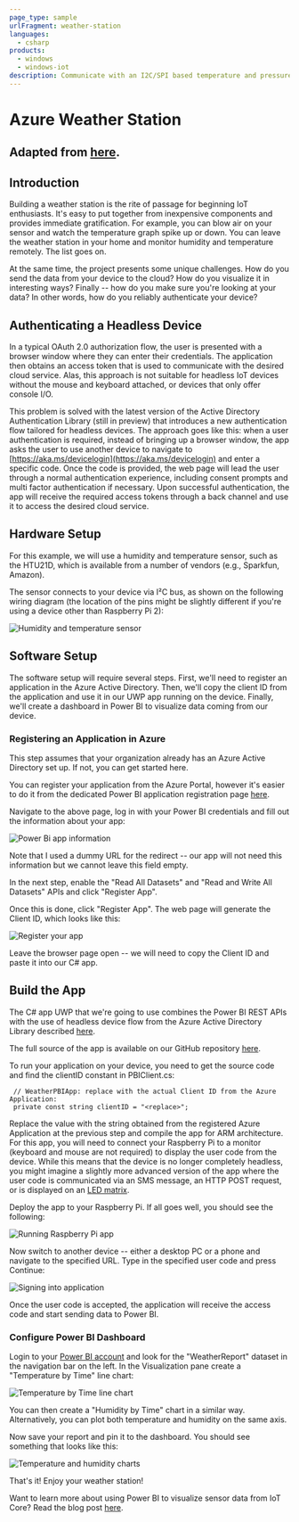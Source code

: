 ```yaml
---
page_type: sample
urlFragment: weather-station
languages:
  - csharp
products:
  - windows
  - windows-iot
description: Communicate with an I2C/SPI based temperature and pressure sensor with Windows 10 IoT Core.
---
```


# Azure Weather Station

## Adapted from [here](https://blogs.msdn.microsoft.com/iot/2016/01/26/using-power-bi-to-visualize-sensor-data-from-windows-10-iot-core/).

## Introduction
Building a weather station is the rite of passage for beginning IoT enthusiasts. It's easy to put together from inexpensive components and provides immediate gratification. For example, you can blow air on your sensor and watch the temperature graph spike up or down. You can leave the weather station in your home and monitor humidity and temperature remotely. The list goes on.

At the same time, the project presents some unique challenges. How do you send the data from your device to the cloud? How do you visualize it in interesting ways? Finally -- how do you make sure you're looking at your data? In other words, how do you reliably authenticate your device?

## Authenticating a Headless Device
In a typical OAuth 2.0 authorization flow, the user is presented with a browser window where they can enter their credentials. The application then obtains an access token that is used to communicate with the desired cloud service. Alas, this approach is not suitable for headless IoT devices without the mouse and keyboard attached, or devices that only offer console I/O.

This problem is solved with the latest version of the Active Directory Authentication Library (still in preview) that introduces a new authentication flow tailored for headless devices. The approach goes like this: when a user authentication is required, instead of bringing up a browser window, the app asks the user to use another device to navigate to [https://aka.ms/devicelogin](https://aka.ms/devicelogin) and enter a specific code. Once the code is provided, the web page will lead the user through a normal authentication experience, including consent prompts and multi factor authentication if necessary. Upon successful authentication, the app will receive the required access tokens through a back channel and use it to access the desired cloud service.

## Hardware Setup
For this example, we will use a humidity and temperature sensor, such as the HTU21D, which is available from a number of vendors (e.g., Sparkfun, Amazon).

The sensor connects to your device via I²C bus, as shown on the following wiring diagram (the location of the pins might be slightly different if you're using a device other than Raspberry Pi 2):

![Humidity and temperature sensor](https://msdnshared.blob.core.windows.net/media/2016/01/humidity-htu21d_bb.png)

## Software Setup
The software setup will require several steps. First, we'll need to register an application in the Azure Active Directory. Then, we'll copy the client ID from the application and use it in our UWP app running on the device. Finally, we'll create a dashboard in Power BI to visualize data coming from our device.

### Registering an Application in Azure
This step assumes that your organization already has an Azure Active Directory set up. If not, you can get started here.

You can register your application from the Azure Portal, however it's easier to do it from the dedicated Power BI application registration page [here](https://dev.powerbi.com/apps).

Navigate to the above page, log in with your Power BI credentials and fill out the information about your app:

![Power Bi app information](https://msdnshared.blob.core.windows.net/media/2016/01/Register_app_step2.png)

Note that I used a dummy URL for the redirect -- our app will not need this information but we cannot leave this field empty.

In the next step, enable the "Read All Datasets" and "Read and Write All Datasets" APIs and click "Register App".

Once this is done, click "Register App". The web page will generate the Client ID, which looks like this:

![Register your app](https://msdnshared.blob.core.windows.net/media/2016/01/Register_app_step4.png)

Leave the browser page open -- we will need to copy the Client ID and paste it into our C# app.

## Build the App
The C# app UWP that we're going to use combines the Power BI REST APIs with the use of headless device flow from the Azure Active Directory Library described [here](https://github.com/Azure-Samples/active-directory-dotnet-deviceprofile/).

The full source of the app is available on our GitHub repository [here](https://github.com/ms-iot/samples/tree/develop/Azure/WeatherStation.PowerBI).

To run your application on your device, you need to get the source code and find the clientID constant in PBIClient.cs:

```
 // WeatherPBIApp: replace with the actual Client ID from the Azure Application:
 private const string clientID = "<replace>";
```

Replace the value with the string obtained from the registered Azure Application at the previous step and compile the app for ARM architecture. For this app, you will need to connect your Raspberry Pi to a monitor (keyboard and mouse are not required) to display the user code from the device. While this means that the device is no longer completely headless, you might imagine a slightly more advanced version of the app where the user code is communicated via an SMS message, an HTTP POST request, or is displayed on an [LED matrix](https://www.raspberrypi.org/products/sense-hat/).

Deploy the app to your Raspberry Pi. If all goes well, you should see the following:

![Running Raspberry Pi app](https://msdnshared.blob.core.windows.net/media/2016/01/App_running.png)

Now switch to another device -- either a desktop PC or a phone and navigate to the specified URL. Type in the specified user code and press Continue:

![Signing into application](https://msdnshared.blob.core.windows.net/media/2016/01/signin1.png)

Once the user code is accepted, the application will receive the access code and start sending data to Power BI.

### Configure Power BI Dashboard
Login to your [Power BI account](https://powerbi.microsoft.com/en-us/) and look for the "WeatherReport" dataset in the navigation bar on the left. In the Visualization pane create a "Temperature by Time" line chart:

![Temperature by Time line chart](https://msdnshared.blob.core.windows.net/media/2016/01/TemperaturexTime.png)

You can then create a "Humidity by Time" chart in a similar way. Alternatively, you can plot both temperature and humidity on the same axis.

Now save your report and pin it to the dashboard. You should see something that looks like this:

![Temperature and humidity charts](https://msdnshared.blob.core.windows.net/media/2016/01/dashboard.png)

That's it! Enjoy your weather station!

Want to learn more about using Power BI to visualize sensor data from IoT Core? Read the blog post [here](https://blogs.msdn.microsoft.com/iot/2016/01/26/using-power-bi-to-visualize-sensor-data-from-windows-10-iot-core/).
